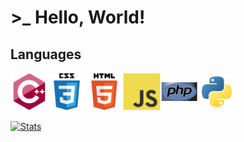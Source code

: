 # >_ Hello, World!

## Languages
<p align="left"><img src="https://raw.githubusercontent.com/devicons/devicon/master/icons/cplusplus/cplusplus-original.svg" alt="cplusplus" width="60"/><img src="https://raw.githubusercontent.com/devicons/devicon/master/icons/css3/css3-original-wordmark.svg" alt="css3" width="60"/><img src="https://raw.githubusercontent.com/devicons/devicon/master/icons/html5/html5-original-wordmark.svg" alt="html5" width="60"/><img src="https://raw.githubusercontent.com/devicons/devicon/master/icons/javascript/javascript-original.svg" alt="javascript" width="60"/><img src="https://raw.githubusercontent.com/devicons/devicon/master/icons/php/php-original.svg" alt="php" width="60"/><img src="https://raw.githubusercontent.com/devicons/devicon/master/icons/python/python-original.svg" alt="python" width="60"/></p>

[![Stats](https://github-readme-stats.vercel.app/api/top-langs?username=pouletenslip&show_icons=true&locale=en&bg_color=0d1117&text_color=ffffff&layout=compact)](https://github.com/PouletEnSlip/)
